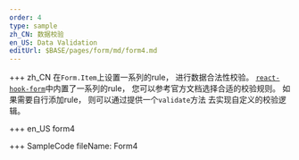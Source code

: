 ```yaml
--- 
order: 4
type: sample
zh_CN: 数据校验
en_US: Data Validation
editUrl: $BASE/pages/form/md/form4.md
---
```


+++ zh_CN
在<Code>Form.Item</Code>上设置一系列的rule， 进行数据合法性校验。
<Code>[react-hook-form](https://react-hook-form.com/api/useform/register)</Code>中内置了一系列的rule， 您可以参考官方文档选择合适的校验规则。
如果需要自行添加rule， 则可以通过提供一个<Code>validate</Code>方法
去实现自定义的校验逻辑。

+++ en_US
form4

+++ SampleCode
fileName: Form4
